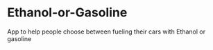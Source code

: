 # Ethanol-or-Gasoline
App to help people choose between fueling their cars with Ethanol or gasoline
